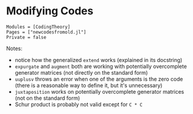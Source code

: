 # Modifying Codes

```@autodocs
Modules = [CodingTheory]
Pages = ["newcodesfromold.jl"]
Private = false
```

Notes:
- notice how the generalized `extend` works (explained in its docstring)
- `expurgate` and `augment` both are working with potentially overcomplete generator matrices (not directly on the standard form)
- `uuplusv` throws an error when one of the arguments is the zero code (there is a reasonable way to define it, but it's unnecessary)
- `juxtaposition` works on potentially overcomplete generator matrices (not on the standard form)
- Schur product is probably not valid except for `C * C`
